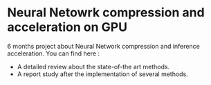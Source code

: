 # Neural Netowrk compression and acceleration on GPU 

6 months project about Neural Network compression and inference acceleration.
You can find here : 
  - A detailed review about the state-of-the art methods.
  - A report study after the implementation of several methods. 
  
  
